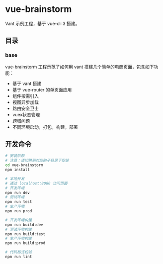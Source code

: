 # vue-brainstorm
Vant 示例工程，基于 vue-cli 3 搭建。

## 目录

### base

vue-brainstorm 工程示范了如何用 vant 搭建几个简单的电商页面，包含如下功能：
- 基于 vant 搭建
- 基于 vue-router 的单页面应用
- 组件按需引入
- 视图异步加载
- 路由安全卫士
- vuex状态管理
- 跨域问题
- 不同环境启动，打包，构建，部署

## 开发命令

``` bash
# 安装依赖
# 注意：请切换到对应的子目录下安装
cd vue-brainstorm
npm install

# 本地开发
# 通过 localhost:8080 访问页面
# 开发环境
npm run dev  
# 测试环境
npm run test
# 生产环境
npm run prod

# 开发环境构建
npm run build:dev
# 测试环境构建
npm run build:test
# 生产环境构建
npm run build:prod

# 代码格式校验
npm run lint
```
